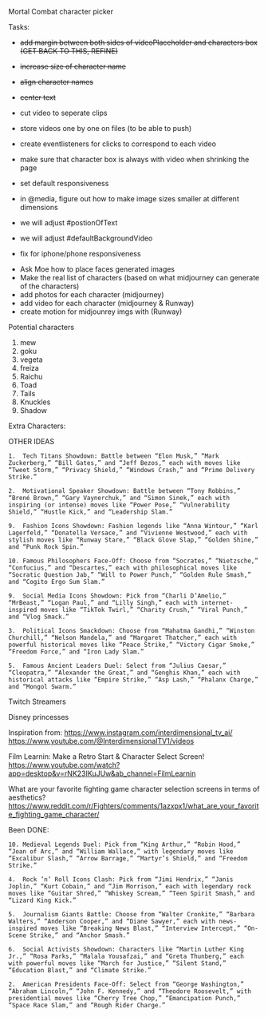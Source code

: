 

Mortal Combat character picker

Tasks:
- ~~add margin between both sides of videoPlaceholder and characters box (GET BACK TO THIS, REFINE)~~
- ~~increase size of character name~~
- ~~align character names~~
- ~~center text~~

- cut video to seperate clips
- store videos one by one on files (to be able to push)
- create eventlisteners for clicks to correspond to each video

- make sure that character box is always with video when shrinking the page
- set default responsiveness
- in @media, figure out how to make image sizes smaller at different dimensions
- we will adjust #postionOfText
- we will adjust #defaultBackgroundVideo
- fix for iphone/phone responsiveness


<!-- if creating unique characters -->
- Ask Moe how to place faces generated images
- Make the real list of characters (based on what midjourney can generate of the characters)
- add photos for each character (midjourney)
- add video for each character (midjourney & Runway)
- create motion for midjounrey imgs with (Runway)

Potential characters

1. mew
2. goku
3. vegeta
4. freiza
5. Raichu
6. Toad
7. Tails
8. Knuckles
9. Shadow

Extra Characters:


OTHER IDEAS


	1.	Tech Titans Showdown: Battle between “Elon Musk,” “Mark Zuckerberg,” “Bill Gates,” and “Jeff Bezos,” each with moves like “Tweet Storm,” “Privacy Shield,” “Windows Crash,” and “Prime Delivery Strike.”

	2.	Motivational Speaker Showdown: Battle between “Tony Robbins,” “Brené Brown,” “Gary Vaynerchuk,” and “Simon Sinek,” each with inspiring (or intense) moves like “Power Pose,” “Vulnerability Shield,” “Hustle Kick,” and “Leadership Slam.”

	9.	Fashion Icons Showdown: Fashion legends like “Anna Wintour,” “Karl Lagerfeld,” “Donatella Versace,” and “Vivienne Westwood,” each with stylish moves like “Runway Stare,” “Black Glove Slap,” “Golden Shine,” and “Punk Rock Spin.”

	10.	Famous Philosophers Face-Off: Choose from “Socrates,” “Nietzsche,” “Confucius,” and “Descartes,” each with philosophical moves like “Socratic Question Jab,” “Will to Power Punch,” “Golden Rule Smash,” and “Cogito Ergo Sum Slam.”

	9.	Social Media Icons Showdown: Pick from “Charli D’Amelio,” “MrBeast,” “Logan Paul,” and “Lilly Singh,” each with internet-inspired moves like “TikTok Twirl,” “Charity Crush,” “Viral Punch,” and “Vlog Smack.”

	3.	Political Icons Smackdown: Choose from “Mahatma Gandhi,” “Winston Churchill,” “Nelson Mandela,” and “Margaret Thatcher,” each with powerful historical moves like “Peace Strike,” “Victory Cigar Smoke,” “Freedom Force,” and “Iron Lady Slam.”

	5.	Famous Ancient Leaders Duel: Select from “Julius Caesar,” “Cleopatra,” “Alexander the Great,” and “Genghis Khan,” each with historical attacks like “Empire Strike,” “Asp Lash,” “Phalanx Charge,” and “Mongol Swarm.”

Twitch Streamers

Disney princesses

Inspiration from:
https://www.instagram.com/interdimensional_tv_ai/
https://www.youtube.com/@InterdimensionalTV1/videos

Film Learnin: Make a Retro Start & Character Select Screen!
https://www.youtube.com/watch?app=desktop&v=rNK23IKuJUw&ab_channel=FilmLearnin

What are your favorite fighting game character selection screens in terms of aesthetics?
https://www.reddit.com/r/Fighters/comments/1azxpx1/what_are_your_favorite_fighting_game_character/

Been DONE:

	10.	Medieval Legends Duel: Pick from “King Arthur,” “Robin Hood,” “Joan of Arc,” and “William Wallace,” with legendary moves like “Excalibur Slash,” “Arrow Barrage,” “Martyr’s Shield,” and “Freedom Strike.”

	4.	Rock ’n’ Roll Icons Clash: Pick from “Jimi Hendrix,” “Janis Joplin,” “Kurt Cobain,” and “Jim Morrison,” each with legendary rock moves like “Guitar Shred,” “Whiskey Scream,” “Teen Spirit Smash,” and “Lizard King Kick.”

	5.	Journalism Giants Battle: Choose from “Walter Cronkite,” “Barbara Walters,” “Anderson Cooper,” and “Diane Sawyer,” each with news-inspired moves like “Breaking News Blast,” “Interview Intercept,” “On-Scene Strike,” and “Anchor Smash.”

	6.	Social Activists Showdown: Characters like “Martin Luther King Jr.,” “Rosa Parks,” “Malala Yousafzai,” and “Greta Thunberg,” each with powerful moves like “March for Justice,” “Silent Stand,” “Education Blast,” and “Climate Strike.”

	2.	American Presidents Face-Off: Select from “George Washington,” “Abraham Lincoln,” “John F. Kennedy,” and “Theodore Roosevelt,” with presidential moves like “Cherry Tree Chop,” “Emancipation Punch,” “Space Race Slam,” and “Rough Rider Charge.”
